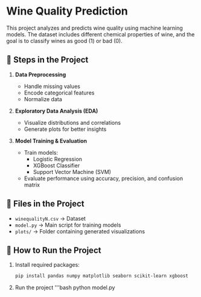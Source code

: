 # **Wine Quality Prediction**  

This project analyzes and predicts wine quality using machine learning models. The dataset includes different chemical properties of wine, and the goal is to classify wines as good (1) or bad (0).  

## **📌 Steps in the Project**  
1. **Data Preprocessing**  
   - Handle missing values  
   - Encode categorical features  
   - Normalize data  

2. **Exploratory Data Analysis (EDA)**  
   - Visualize distributions and correlations  
   - Generate plots for better insights  

3. **Model Training & Evaluation**  
   - Train models:  
     - Logistic Regression  
     - XGBoost Classifier  
     - Support Vector Machine (SVM)  
   - Evaluate performance using accuracy, precision, and confusion matrix  

## **📂 Files in the Project**  
- `winequalityN.csv` → Dataset  
- `model.py` → Main script for training models  
- `plots/` → Folder containing generated visualizations  

## **🔧 How to Run the Project**  
1. Install required packages:  
   ```bash
   pip install pandas numpy matplotlib seaborn scikit-learn xgboost
2. Run the project
   '''bash
	python model.py


